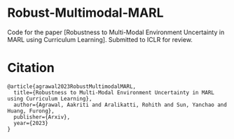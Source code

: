 # Robust-Multimodal-MARL
Code for the paper [Robustness to Multi-Modal Environment Uncertainty in MARL using Curriculum Learning]. Submitted to ICLR for review.

# Citation

```
@article{agrawal2023RobustMultimodalMARL,
  title={Robustness to Multi-Modal Environment Uncertainty in MARL using Curriculum Learning},
  author={Agrawal, Aakriti and Aralikatti, Rohith and Sun, Yanchao and Huang, Furong},
  publisher={Arxiv},
  year={2023}
}

```
